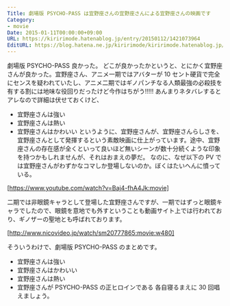 ```yaml
---
Title: 劇場版 PSYCHO-PASS は宜野座さんの宜野座さんによる宜野座さんの映画です
Category:
- movie
Date: 2015-01-11T00:00:00+09:00
URL: https://kiririmode.hatenablog.jp/entry/20150112/1421073964
EditURL: https://blog.hatena.ne.jp/kiririmode/kiririmode.hatenablog.jp/atom/entry/8454420450080066079
---
```


劇場版 PSYCHO-PASS 良かった。
どこが良かったかというと、とにかく宜野座さんが良かった。宜野座さん、アニメ一期ではアバターが 10 セント硬貨で完全にセンスを疑われていたし、アニメ二期ではギノパンチなる人類最強の必殺技を有する割には地味な役回りだったけど今作はちがう!!!!!
あんまりネタバレするとアレなので詳細は伏せておくけど、
- 宜野座さんは強い
- 宜野座さんは熱い
- 宜野座さんはかわいい
というように、宜野座さんが、宜野座さんらしさを、宜野座さんとして発揮するという素敵映画に仕上がっています。途中、宜野座さんの存在感が全くといって良いほど無いシーンが数十分続くような印象を持つかもしれませんが、それはおまえの夢だ。
なのに、なぜ以下の PV では宜野座さんがわずかなコマしか登場しないのか。ぼくはたいへんに憤っている。

[https://www.youtube.com/watch?v=Baj4-fhA4Jk:movie]

二期では非眼鏡キャラとして登場した宜野座さんですが、一期ではずっと眼鏡キャラでしたので、眼鏡を意地でも外すということも動画サイト上では行われており、ギノザーの聖地とも呼ばれております。

[http://www.nicovideo.jp/watch/sm20777865:movie:w480]

そういうわけで、劇場版 PSYCHO-PASS のまとめです。
- 宜野座さんは強い
- 宜野座さんはかわいい
- 宜野座さんは熱い
- 宜野座さんが PSYCHO-PASS の正ヒロインである
各自寝るまえに 30 回唱えましょう。
